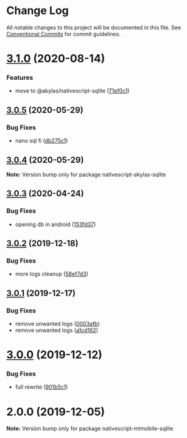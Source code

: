 # Change Log

All notable changes to this project will be documented in this file.
See [Conventional Commits](https://conventionalcommits.org) for commit guidelines.

# [3.1.0](https://github.com/TestJG/nativescript-mtmobile-sqlite/compare/v3.0.5...v3.1.0) (2020-08-14)


### Features

* move to @akylas/nativescript-sqlite ([71ef0c1](https://github.com/TestJG/nativescript-mtmobile-sqlite/commit/71ef0c1b96b3cbc60b67a63a02fcc38e1428524e))





## [3.0.5](https://github.com/TestJG/nativescript-mtmobile-sqlite/compare/v3.0.4...v3.0.5) (2020-05-29)


### Bug Fixes

* nano sql fi ([db275c1](https://github.com/TestJG/nativescript-mtmobile-sqlite/commit/db275c12bf0042c0e7e790978acd63af3873b7f4))





## [3.0.4](https://github.com/TestJG/nativescript-mtmobile-sqlite/compare/v3.0.3...v3.0.4) (2020-05-29)

**Note:** Version bump only for package nativescript-akylas-sqlite





## [3.0.3](https://github.com/TestJG/nativescript-mtmobile-sqlite/compare/v3.0.2...v3.0.3) (2020-04-24)


### Bug Fixes

* opening db in android ([153fd37](https://github.com/TestJG/nativescript-mtmobile-sqlite/commit/153fd372daf667844767ea8548af8c0fd2f343c5))





## [3.0.2](https://github.com/TestJG/nativescript-mtmobile-sqlite/compare/v3.0.1...v3.0.2) (2019-12-18)


### Bug Fixes

* more logs cleanup ([58ef7d3](https://github.com/TestJG/nativescript-mtmobile-sqlite/commit/58ef7d3c27bf898bb865b8b80e20e55585bb0f42))





## [3.0.1](https://github.com/TestJG/nativescript-mtmobile-sqlite/compare/v3.0.0...v3.0.1) (2019-12-17)


### Bug Fixes

* remove unwanted logs ([0003afb](https://github.com/TestJG/nativescript-mtmobile-sqlite/commit/0003afb28d6947d8c22c829cd0d101ced81ad73b))
* remove unwanted logs ([a1cd162](https://github.com/TestJG/nativescript-mtmobile-sqlite/commit/a1cd162a3b108892f608c75f419dc4411b92cc87))





# [3.0.0](https://github.com/TestJG/nativescript-mtmobile-sqlite/compare/v2.0.0...v3.0.0) (2019-12-12)


### Bug Fixes

* full rewrite ([901b5c1](https://github.com/TestJG/nativescript-mtmobile-sqlite/commit/901b5c14c00af71c2f58927e05c15e34aade80d2))





# 2.0.0 (2019-12-05)

**Note:** Version bump only for package nativescript-mtmobile-sqlite

